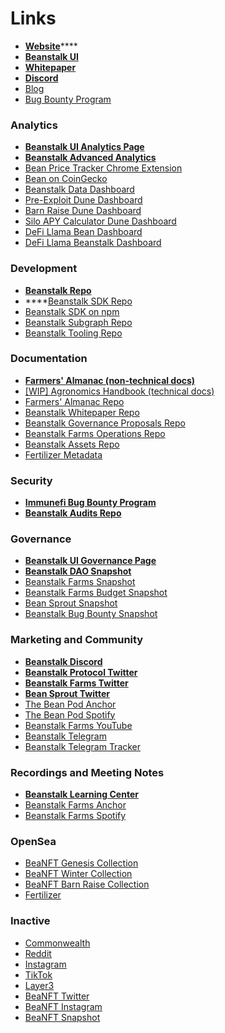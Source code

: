 # Links

* [**Website**](https://bean.money/)****
* ****[**Beanstalk UI**](https://app.bean.money/)****
* ****[**Whitepaper**](https://bean.money/docs/beanstalk.pdf)****
* ****[**Discord**](https://discord.gg/beanstalk)****
* [Blog](https://bean.money/blog)
* [Bug Bounty Program](https://immunefi.com/bounty/beanstalk/)

### Analytics

* ****[**Beanstalk UI Analytics Page**](https://app.bean.money/#/analytics)****
* ****[**Beanstalk Advanced Analytics**](https://analytics.bean.money/)****
* [Bean Price Tracker Chrome Extension](https://chrome.google.com/webstore/detail/bean-tracker/aodkdgdikbdeeaknenojacllnnjlhodj?hl=en\&authuser=0)
* [Bean on CoinGecko](https://www.coingecko.com/en/coins/bean)
* [Beanstalk Data Dashboard](https://beanstalk-dashboard.netlify.app/)
* [Pre-Exploit Dune Dashboard](https://dune.com/tbiq/Beanstalk)
* [Barn Raise Dune Dashboard](https://dune.com/tbiq/beanstalk-barn-raise)
* [Silo APY Calculator Dune Dashboard](https://dune.xyz/tbiq/Beanstalk-Silo-APY-Calculator)
* [DeFi Llama Bean Dashboard](https://defillama.com/stablecoin/bean)
* [DeFi Llama Beanstalk Dashboard](https://defillama.com/protocol/beanstalk)

### Development

* ****[**Beanstalk Repo**](https://github.com/BeanstalkFarms/Beanstalk)****
* ****[Beanstalk SDK Repo](https://github.com/BeanstalkFarms/Beanstalk-SDK)
* [Beanstalk SDK on npm](https://www.npmjs.com/package/@beanstalk/sdk)
* [Beanstalk Subgraph Repo](https://github.com/BeanstalkFarms/Beanstalk-Subgraph)
* [Beanstalk Tooling Repo](https://github.com/BeanstalkFarms/beanstalk-py)

### Documentation

* ****[**Farmers' Almanac (non-technical docs)**](https://docs.bean.money)****
* [\[WIP\] Agronomics Handbook (technical docs)](https://beanstalk.gitbook.io/agronomics-handbook/)
* [Farmers' Almanac Repo](https://github.com/BeanstalkFarms/Farmers-Almanac)
* [Beanstalk Whitepaper Repo](https://github.com/BeanstalkFarms/Beanstalk-Whitepaper)
* [Beanstalk Governance Proposals Repo](https://github.com/BeanstalkFarms/Beanstalk-Governance-Proposals/)
* [Beanstalk Farms Operations Repo](https://github.com/BeanstalkFarms/Beanstalk-Farms-Operations)
* [Beanstalk Assets Repo](https://github.com/BeanstalkFarms/Beanstalk-Assets)
* [Fertilizer Metadata](https://fert.bean.money/)

### Security

* ****[**Immunefi Bug Bounty Program**](https://immunefi.com/bounty/beanstalk)****
* ****[**Beanstalk Audits Repo**](https://github.com/BeanstalkFarms/Beanstalk-Audits)****

### Governance

* ****[**Beanstalk UI Governance Page**](https://app.bean.money/#/governance)****
* ****[**Beanstalk DAO Snapshot**](https://snapshot.org/#/beanstalkdao.eth)****
* [Beanstalk Farms Snapshot](https://snapshot.org/#/beanstalkfarms.eth)
* [Beanstalk Farms Budget Snapshot](https://snapshot.org/#/beanstalkfarmsbudget.eth)
* [Bean Sprout Snapshot](https://snapshot.org/#/wearebeansprout.eth)
* [Beanstalk Bug Bounty Snapshot](https://snapshot.org/#/beanstalkbugbounty.eth)

### Marketing and Community

* ****[**Beanstalk Discord**](https://discord.gg/beanstalk)****
* ****[**Beanstalk Protocol Twitter**](https://twitter.com/beanstalkmoney)****
* ****[**Beanstalk Farms Twitter**](https://twitter.com/BeanstalkFarms)****
* ****[**Bean Sprout Twitter**](https://twitter.com/WeAreBeanSprout)****
* [The Bean Pod Anchor](https://anchor.fm/thebeanpodpodcast)
* [The Bean Pod Spotify](https://open.spotify.com/show/5VZRhgtCQqw9xGIXXHqi8m)
* [Beanstalk Farms YouTube](https://www.youtube.com/channel/UCsIk5WEk3F4kKmFFmbLd6Ng)
* [Beanstalk Telegram](https://t.me/beanstalkusd)
* [Beanstalk Telegram Tracker](https://t.me/+otBNISi33j44NDRh)

### Recordings and Meeting Notes

* ****[**Beanstalk Learning Center**](https://bean.money/learning-center)****
* [Beanstalk Farms Anchor](https://anchor.fm/beanstalk-farms)
* [Beanstalk Farms Spotify](https://open.spotify.com/show/70lfZOSaqWjhTFujgkhVOu)

### OpenSea

* [BeaNFT Genesis Collection](https://opensea.io/collection/beanft-genesis)
* [BeaNFT Winter Collection](https://opensea.io/collection/beanft-winter)
* [BeaNFT Barn Raise Collection](https://opensea.io/collection/beanft-barn-raise)
* [Fertilizer](https://opensea.io/collection/bean-fertilizer)

### Inactive

* [Commonwealth](https://commonwealth.im/beanstalk/)
* [Reddit](https://www.reddit.com/r/BeanstalkProtocol/)
* [Instagram](https://www.instagram.com/beanstalkprotocol/)
* [TikTok](https://www.tiktok.com/@beanstalkprotocol)
* [Layer3](https://beta.layer3.xyz/communities/beanstalk)
* [BeaNFT Twitter](https://twitter.com/beanstalknfts)
* [BeaNFT Instagram](https://www.instagram.com/beanstalknfts/)
* [BeaNFT Snapshot](https://snapshot.org/#/beanft.eth)
